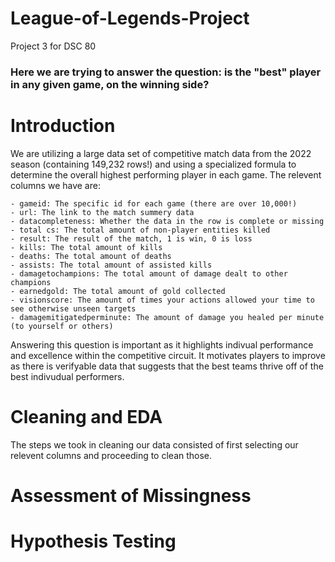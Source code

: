 # League-of-Legends-Project
Project 3 for DSC 80

### Here we are trying to answer the question: is the "best" player in any given game, on the winning side?


# Introduction

We are utilizing a large data set of competitive match data from the 2022 season (containing 149,232 rows!) and using a specialized formula to determine the overall highest performing player in each game. The relevent columns we have are:

    - gameid: The specific id for each game (there are over 10,000!)
    - url: The link to the match summery data
    - datacompleteness: Whether the data in the row is complete or missing
    - total cs: The total amount of non-player entities killed
    - result: The result of the match, 1 is win, 0 is loss
    - kills: The total amount of kills
    - deaths: The total amount of deaths
    - assists: The total amount of assisted kills
    - damagetochampions: The total amount of damage dealt to other champions
    - earnedgold: The total amount of gold collected
    - visionscore: The amount of times your actions allowed your time to see otherwise unseen targets
    - damagemitigatedperminute: The amount of damage you healed per minute (to yourself or others)

Answering this question is important as it highlights indivual performance and excellence within the competitive circuit. It motivates players to improve as there is verifyable data that suggests that the best teams thrive off of the best indivudual performers.


# Cleaning and EDA
The steps we took in cleaning our data consisted of first selecting our relevent columns and proceeding to clean those. 


# Assessment of Missingness


# Hypothesis Testing



